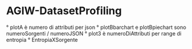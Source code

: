 # AGIW-DatasetProfiling

° plotA è numero di attributi per json
° plotBbarchart e plotBpiechart sono numeroSorgenti / numeroJSON 
° plot3 è numeroDiAttributi per range di entropia
° EntropiaXSorgente 
